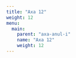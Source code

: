 ```yaml
---
title: "Axa 12"
weight: 12
menu:
  main:
    parent: "axa-anul-i"
    name: "Axa 12"
    weight: 12
---
```

